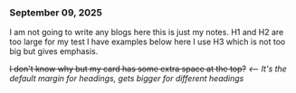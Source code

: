 ### September 09, 2025

I am not going to write any blogs here this is just my notes. H1 and H2 are too large for my test I have examples below here I use H3 which is not too big but gives emphasis.

~~I don't know why but my card has some extra space at the top?~~ _<-- It's the default margin for headings, gets bigger for different headings_


